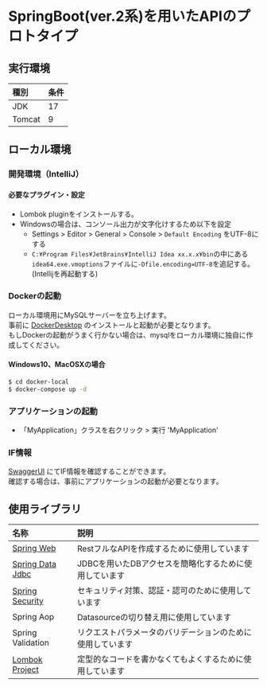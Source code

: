 # SpringBoot(ver.2系)を用いたAPIのプロトタイプ

## 実行環境
| 種別                    | 条件   |
|:-----------------------|:-----|
| JDK                    | 17   |
| Tomcat                 | 9    |

## ローカル環境

### 開発環境（IntelliJ）

#### 必要なプラグイン・設定
- Lombok pluginをインストールする。
- Windowsの場合は、コンソール出力が文字化けするため以下を設定
  - Settings > Editor > General > Console > `Default Encoding` をUTF-8にする
  - `C:¥Program Files¥JetBrains¥IntelliJ Idea xx.x.x¥bin`の中にある`idea64.exe.vmoptions`ファイルに`-Dfile.encoding=UTF-8`を追記する。(Intellijを再起動する)

### Dockerの起動
ローカル環境用にMySQLサーバーを立ち上げます。  
事前に [DockerDesktop](https://docs.docker.com/get-docker/) のインストールと起動が必要となります。  
もしDockerの起動がうまく行かない場合は、mysqlをローカル環境に独自に作成してください。

#### Windows10、MacOSXの場合
```bash
$ cd docker-local
$ docker-compose up -d
```

### アプリケーションの起動
- 「MyApplication」クラスを右クリック > 実行 'MyApplication'

### IF情報
[SwaggerUI](http://localhost:8080/swagger-ui/index.html?configUrl=/v3/api-docs/swagger-config) にてIF情報を確認することができます。  
確認する場合は、事前にアプリケーションの起動が必要となります。

## 使用ライブラリ

| 名称                                                                                           | 説明                             |
|:---------------------------------------------------------------------------------------------|:-------------------------------|
| [Spring Web](https://spring.io/guides/gs/serving-web-content/)                               | RestフルなAPIを作成するために使用しています      |
| [Spring Data Jdbc](https://spring.pleiades.io/spring-data/jdbc/docs/current/reference/html/) | JDBCを用いたDBアクセスを簡略化するために使用しています |
| [Spring Security](https://projects.spring.io/spring-security/)                               | セキュリティ対策、認証・認可のために使用しています      |
| Spring Aop                                                                                   | Datasourceの切り替え用に使用しています       |
| Spring Validation                                                                            | リクエストパラメータのバリデーションのために使用しています  |
| [Lombok Project](https://projectlombok.org/)                                                 | 定型的なコードを書かなくてもよくするために使用しています   |
